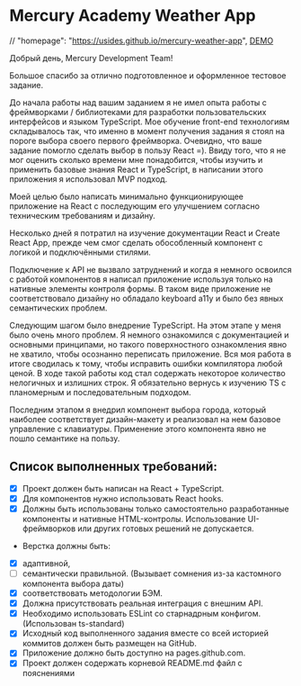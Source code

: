 # Mercury Academy Weather App

// "homepage": "https://usides.github.io/mercury-weather-app",
[DEMO](https://usides.github.io/mercury-weather-app/)

Добрый день, Mercury Development Team!

Большое спасибо за отлично подготовленное и оформленное тестовое задание.

До начала работы над вашим заданием я не имел опыта работы с фреймворками / библиотеками для разработки пользовательских интерфейсов и языком TypeScript. Мое обучение front-end технологиям складывалось так, что именно в момент получения задания я стоял на пороге выбора своего первого фреймворка. Очевидно, что ваше задание помогло сделать выбор в пользу React =). Ввиду того, что я не мог оценить сколько времени мне понадобится, чтобы изучить и применить базовые знания React и TypeScript, в написании этого приложения я использовал MVP подход.

Моей целью было написать минимально функционирующее приложение на React с последующим его улучшением согласно техническим требованиям и дизайну.

Несколько дней я потратил на изучение документации React и Create React App, прежде чем смог сделать обособленный компонент с логикой и подключёнными стилями.

Подключение к API не вызвало затруднений и когда я немного освоился с работой компонентов я написал приложение используя только на нативные элементы контроля формы.
В таком виде приложение не соответствовало дизайну но обладало keyboard a11y и было без явных семантических проблем.

Следующим шагом было внедрение TypeScript.
На этом этапе у меня было очень много проблем. Я немного ознакомился с документацией и основными принципами, но такого поверхностного ознакомления явно не хватило, чтобы осознанно переписать приложение. Вся моя работа в итоге сводилась к тому, чтобы исправить ошибки компилятора любой ценой. В ходе такой работы код стал содержать некоторое количество нелогичных и излишних строк.
Я обязательно вернусь к изучению TS с планомерным и последовательным подходом.

Последним этапом я внедрил компонент выбора города, который наиболее соответствует дизайн-макету и реализовал на нем базовое управление с клавиатуры. Применение этого компонента явно не пошло семантике на пользу.

## Список выполненных требований:

- [x] Проект должен быть написан на React + TypeScript.
- [x] Для компонентов нужно использовать React hooks.
- [x] Должны быть использованы только самостоятельно разработанные компоненты
      и нативные HTML-контролы. Использование UI-фреймворков или других готовых
      решений не допускается.
- Верстка должны быть:
- [x] адаптивной,
- [ ] семантически правильной. (Вызывает сомнения из-за кастомного компонента выбора даты)
- [x] соответствовать методологии БЭМ.
- [x] Должна присутствовать реальная интеграция с внешним API.
- [x] Необходимо использовать ESLint со старнадрным конфигом. (Использован ts-standard)
- [x] Исходный код выполненного задания вместе со всей историей коммитов должен
      быть размещен на GitHub.
- [x] Приложение должно быть доступно на pages.github.com.
- [x] Проект должен содержать корневой README.md файл с пояснениями
